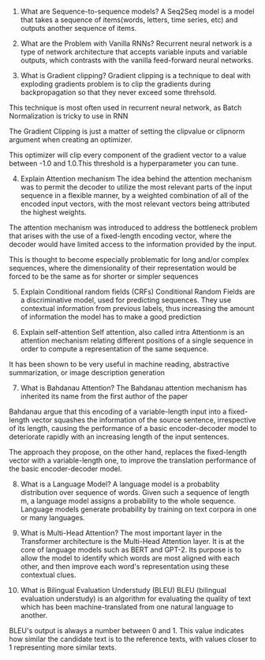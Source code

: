 1. What are Sequence-to-sequence models?
A Seq2Seq model is a model that takes a sequence of items(words, letters, time series, etc) and outputs another sequence of items.

2. What are the Problem with Vanilla RNNs?
Recurrent neural network is a type of network architecture that accepts variable inputs and variable outputs, which contrasts with the vanilla feed-forward neural networks.

3. What is Gradient clipping?
Gradient clipping is a technique to deal with exploding gradients problem is to clip the gradients during backpropagation so that they never exceed some threhsold.

This technique is most often used in recurrent neural network, as Batch Normalization is tricky to use in RNN

The Gradient Clipping is just a matter of setting the clipvalue or clipnorm argument when creating an optimizer.

This optimizer will clip every component of the gradient vector to a value between -1.0 and 1.0.This threshold is a hyperparameter you can tune.

4. Explain Attention mechanism
The idea behind the attention mechanism was to permit the decoder to utilize the most relevant parts of the input sequence in a flexible manner, by a weighted combination of all of the encoded input vectors, with the most relevant vectors being attributed the highest weights.

The attention mechanism was introduced to address the bottleneck problem that arises with the use of a fixed-length encoding vector, where the decoder would have limited access to the information provided by the input.

This is thought to become especially problematic for long and/or complex sequences, where the dimensionality of their representation would be forced to be the same as for shorter or simpler sequences

5. Explain Conditional random fields (CRFs)
Conditional Random Fields are a discriminative model, used for predicting sequences. They use contextual information from previous labels, thus increasing the amount of information the model has to make a good prediction

6. Explain self-attention
Self attention, also called intra Attentionm is an attention mechanism relating different positions of a single sequence in order to compute a representation of the same sequence.

It has been shown to be very useful in machine reading, abstractive summarization, or image description generation

7. What is Bahdanau Attention?
The Bahdanau attention mechanism has inherited its name from the first author of the paper

Bahdanau argue that this encoding of a variable-length input into a fixed-length vector squashes the information of the source sentence, irrespective of its length, causing the performance of a basic encoder-decoder model to deteriorate rapidly with an increasing length of the input sentences.

The approach they propose, on the other hand, replaces the fixed-length vector with a variable-length one, to improve the translation performance of the basic encoder-decoder model.

8. What is a Language Model?
A language model is a probablity distribution over sequence of words. Given such a sequence of length m, a language model assigns a probability to the whole sequence. Language models generate probability by training on text corpora in one or many languages.

9. What is Multi-Head Attention?
The most important layer in the Transformer architecture is the Multi-Head Attention layer. It is at the core of language models such as BERT and GPT-2. Its purpose is to allow the model to identify which words are most aligned with each other, and then improve each word's representation using these contextual clues.

10. What is Bilingual Evaluation Understudy (BLEU)
BLEU (bilingual evaluation understudy) is an algorithm for evaluating the quality of text which has been machine-translated from one natural language to another.

BLEU's output is always a number between 0 and 1. This value indicates how similar the candidate text is to the reference texts, with values closer to 1 representing more similar texts.

